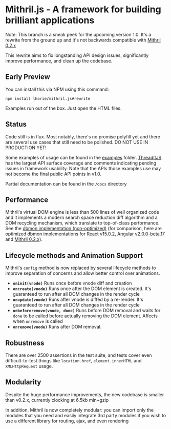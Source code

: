 # Mithril.js - A framework for building brilliant applications

Note: This branch is a sneak peek for the upcoming version 1.0. It's a rewrite from the ground up and it's not backwards compatible with [Mithril 0.2.x](http://mithril.js.org)

This rewrite aims to fix longstanding API design issues, significantly improve performance, and clean up the codebase.

## Early Preview

You can install this via NPM using this command:

```
npm install lhorie/mithril.js#rewrite
```

Examples run out of the box. Just open the HTML files.

## Status

Code still is in flux. Most notably, there's no promise polyfill yet and there are several use cases that still need to be polished. DO NOT USE IN PRODUCTION YET!

Some examples of usage can be found in the [examples](examples) folder. [ThreadItJS](http://cdn.rawgit.com/lhorie/mithril.js/rewrite/examples/threaditjs/index.html) has the largest API surface coverage and comments indicating pending issues in framework usability. Note that the APIs those examples use may not become the final public API points in v1.0.

Partial documentation can be found in the `/docs` directory

## Performance

Mithril's virtual DOM engine is less than 500 lines of well organized code and it implements a modern search space reduction diff algorithm and a DOM recycling mechanism, which translate to top-of-class performance. See the [dbmon implementation (non-optimized)](http://cdn.rawgit.com/lhorie/mithril.js/rewrite/examples/dbmonster/mithril/index.html) (for comparison, here are optimized dbmon implementations for [React v15.0.2](http://cdn.rawgit.com/lhorie/mithril.js/rewrite/examples/dbmonster/react/index.html), [Angular v2.0.0-beta.17](http://cdn.rawgit.com/lhorie/mithril.js/rewrite/examples/dbmonster/angular/index.html) and [Mithril 0.2.x](http://cdn.rawgit.com/lhorie/mithril.js/rewrite/examples/dbmonster/mithril-0.2.x/index.html)).

## Lifecycle methods and Animation Support

Mithril's `config` method is now replaced by several lifecycle methods to improve separation of concerns and allow better control over animations.

- **`oninit(vnode)`** Runs once before vnode diff and creation
- **`oncreate(vnode)`** Runs once after the DOM element is created. It's guaranteed to run after all DOM changes in the render cycle
- **`onupdate(vnode)`** Runs after vnode is diffed by a re-render. It's guaranteed to run after all DOM changes in the render cycle
- **`onbeforeremove(vnode, done)`** Runs before DOM removal and waits for `done` to be called before actually removing the DOM element. Affects when `onremove` is called
- **`onremove(vnode)`** Runs after DOM removal.

## Robustness

There are over 2500 assertions in the test suite, and tests cover even difficult-to-test things like `location.href`, `element.innerHTML` and `XMLHttpRequest` usage.

## Modularity

Despite the huge performance improvements, the new codebase is smaller than v0.2.x, currently clocking at 6.5kb min+gzip

In addition, Mithril is now completely modular: you can import only the modules that you need and easily integrate 3rd party modules if you wish to use a different library for routing, ajax, and even rendering
